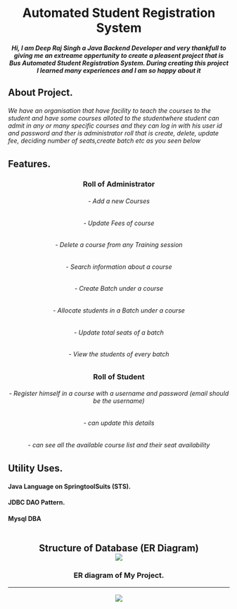 
<h1 align="center">Automated Student Registration System </h1>
<h5 align="center"> Hi, I am Deep Raj Singh a Java Backend Developer and very thankfull to giving me an extreame oppertunity to create a pleasent project
  that is Bus Automated Student Registration System. During creating this project I learned many experiences and I am so happy about it</h5> 
  <h2 align="left">About Project.
  <h6>We have an organisation that have facility to teach the courses to the student and have some courses alloted to the studentwhere student can admit in any or many specific courses and they can log in with his user id and password and ther is administrator roll that is create, delete, update fee, deciding number of seats,create batch etc as you seen below<h6>
<h2 align="left"> Features.
  <h3 align="center"> Roll of Administrator
  <h6 align="center"> - Add a new Courses
  <h6 align="center"> - Update Fees of course
  <h6 align="center"> - Delete  a course from any Training session
  <h6 align="center"> - Search information about a course
  <h6 align="center"> - Create Batch under a course
  <h6 align="center"> - Allocate students in a Batch under a course
  <h6 align="center"> - Update total seats of a batch
  <h6 align="center"> - View the students of every batch
  <br>

    
    
  <h3 align="center"> Roll of Student
  <h6 align="center"> - Register himself in a course with a username and password (email should be the username)
  <h6 align="center"> - can update this details
  <h6 align="center"> - can see all the available course list and their seat availability
  
  <br>
  <h2 align="left"> Utility Uses.
  <br>
  <h4 align="left"> Java Language on SpringtoolSuits (STS).
  <h4 align="left"> JDBC DAO Pattern.
  <h4 align="left"> Mysql DBA
  <br>
  <br>
  <h2 align="center">Structure of Database (ER Diagram)
  <br>
    
    
     
<img src="https://user-images.githubusercontent.com/88429770/234294678-1d234554-dfec-4416-a287-9d4e45c97a57.jpg">
<h3 align="center"> ER diagram of My Project.
<hr>
 <img src="https://user-images.githubusercontent.com/88429770/234294411-a220cb5f-d463-45fd-b4cf-abd5c15ea858.jpg">



   


